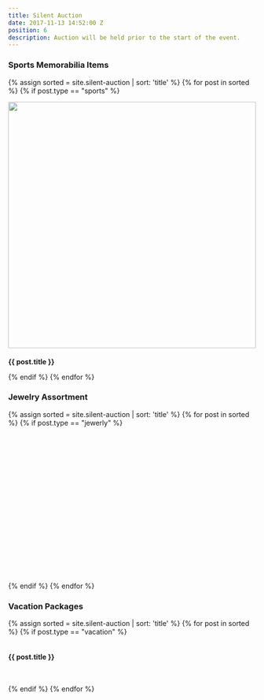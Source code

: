 ```yaml
---
title: Silent Auction
date: 2017-11-13 14:52:00 Z
position: 6
description: Auction will be held prior to the start of the event.
---
```


### Sports Memorabilia Items
{% assign sorted = site.silent-auction | sort: 'title' %}
{% for post in sorted %}
{% if post.type == "sports" %}
<div class="col-xs-6 col-md-4" style="height: 550px">
    <div style="padding-bottom: 30px;">
        <img src="{{ post.image }}" alt="" style="width: 100%; max-height: 500px; overflow: none;" >
        <h4>{{ post.title }}</h4>
    </div>
</div>
{% endif %}
{% endfor %}

### Jewelry Assortment
{% assign sorted = site.silent-auction | sort: 'title' %}
{% for post in sorted %}
{% if post.type == "jewerly" %}
<div class="col-xs-6 col-md-4" style="height: 300px">
    <div style="padding-bottom: 30px;">
        <img src="{{ post.image }}" alt="" style="max-height: 300px; overflow: none;" >
    </div>
</div>
{% endif %}
{% endfor %}

### Vacation Packages
{% assign sorted = site.silent-auction | sort: 'title' %}
{% for post in sorted %}
{% if post.type == "vacation" %}
<div class="col-xs-6 col-md-4">
    <div style="padding-bottom: 30px;">
        <img src="{{ post.image }}" alt="" style="max-height: 300px; overflow: none;" >
        <h4>{{ post.title }}</h4>
    </div>
</div>
{% endif %}
{% endfor %}